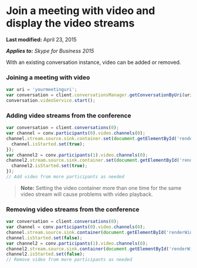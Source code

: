 
# Join a meeting with video and display the video streams

 **Last modified:** April 23, 2015

 _**Applies to:** Skype for Business 2015_

With an existing conversation instance, video can be added or removed.


### Joining a meeting with video


 
  ```js
  var uri = 'yourmeetinguri';
var conversation = client.conversationsManager.getConversationByUri(uri);
conversation.videoService.start();

  ```


### Adding video streams from the conference


 
  ```js
  var conversation = client.conversations(0);
var channel = conv.participants(0).video.channels(0);
channel.stream.source.sink.container.set(document.getElementById('renderWindow')).then(function () {
    channel.isStarted.set(true);
});
var channel2 = conv.participants(1).video.channels(0);
channel2.stream.source.sink.container.set(document.getElementById('renderWindow2')).then(function () {
    channel2.isStarted.set(true);
});
// Add video from more participants as needed

  ```


>**Note:** Setting the video container more than one time for the same video stream will cause problems with video playback.
    

### Removing video streams from the conference


 
  ```js
  var conversation = client.conversations(0);
var channel = conv.participants(0).video.channels(0);
channel.stream.source.sink.container(document.getElementById('renderWindow'));
channel.isStarted.set(false);
var channel2 = conv.participants(1).video.channels(0);
channel2.stream.source.sink.container(document.getElementById('renderWindow2'));
channel2.isStarted.set(false);
// Remove video from more participants as needed

  ```

